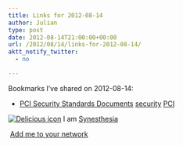 ```yaml
---
title: Links for 2012-08-14
author: Julian
type: post
date: 2012-08-14T21:00:00+00:00
url: /2012/08/14/links-for-2012-08-14/
aktt_notify_twitter:
  - no

---
```

Bookmarks I&#8217;ve shared on 2012-08-14:

  * [PCI Security Standards Documents][1] 
    [security][2] [PCI][3] </li> </ul> 
    
    <p class="deliciouslink">
      <a href="http://del.icio.us/synesthesia" title="See all my bookmarks on del.icio.us"><img src="https://www.synesthesia.co.uk/images/deliciousicon.jpg" alt="Delicious icon" /></a>&nbsp;I am <a href="http://del.icio.us/synesthesia" title="See all my bookmarks on del.icio.us">Synesthesia</a>
    </p>
    
    <p class="deliciouslink">
      <a href="http://del.icio.us/network?add=synesthesia" title="Add me to your del.icio.us network"><img src="https://www.synesthesia.co.uk/images/add.gif" alt="" /></a>&nbsp;<a href="http://del.icio.us/network?add=synesthesia" title="Add me to your del.icio.us network">Add me to your network</a>
    </p>

 [1]: https://www.pcisecuritystandards.org/security_standards/documents.php?category=saqs
 [2]: http://www.delicious.com/synesthesia/security
 [3]: http://www.delicious.com/synesthesia/PCI
